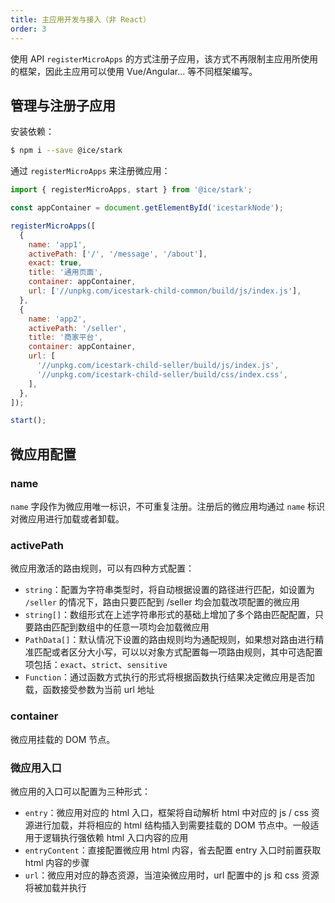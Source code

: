 ```yaml
---
title: 主应用开发与接入（非 React）
order: 3
---
```


使用 API `registerMicroApps` 的方式注册子应用，该方式不再限制主应用所使用的框架，因此主应用可以使用 Vue/Angular... 等不同框架编写。

## 管理与注册子应用

安装依赖：

```bash
$ npm i --save @ice/stark
```

通过 `registerMicroApps` 来注册微应用：

```js
import { registerMicroApps, start } from '@ice/stark';

const appContainer = document.getElementById('icestarkNode');

registerMicroApps([
  {
    name: 'app1',
    activePath: ['/', '/message', '/about'],
    exact: true,
    title: '通用页面',
    container: appContainer,
    url: ['//unpkg.com/icestark-child-common/build/js/index.js'],
  },
  {
    name: 'app2',
    activePath: '/seller',
    title: '商家平台',
    container: appContainer,
    url: [
      '//unpkg.com/icestark-child-seller/build/js/index.js',
      '//unpkg.com/icestark-child-seller/build/css/index.css',
    ],
  },
]);

start();
```

## 微应用配置

### name

`name` 字段作为微应用唯一标识，不可重复注册。注册后的微应用均通过 `name` 标识对微应用进行加载或者卸载。

### activePath

微应用激活的路由规则，可以有四种方式配置：
- `string`：配置为字符串类型时，将自动根据设置的路径进行匹配，如设置为 `/seller` 的情况下，路由只要匹配到 /seller 均会加载改项配置的微应用
- `string[]`：数组形式在上述字符串形式的基础上增加了多个路由匹配配置，只要路由匹配到数组中的任意一项均会加载微应用
- `PathData[]`：默认情况下设置的路由规则均为通配规则，如果想对路由进行精准匹配或者区分大小写，可以以对象方式配置每一项路由规则，其中可选配置项包括：`exact`、`strict`、`sensitive`
- `Function`：通过函数方式执行的形式将根据函数执行结果决定微应用是否加载，函数接受参数为当前 url 地址

### container

微应用挂载的 DOM 节点。

### 微应用入口

微应用的入口可以配置为三种形式：
- `entry`：微应用对应的 html 入口，框架将自动解析 html 中对应的 js / css 资源进行加载，并将相应的 html 结构插入到需要挂载的 DOM 节点中。一般适用于逻辑执行强依赖 html 入口内容的应用
- `entryContent`：直接配置微应用 html 内容，省去配置 entry 入口时前置获取 html 内容的步骤
- `url`：微应用对应的静态资源，当渲染微应用时，url 配置中的 js 和 css 资源将被加载并执行